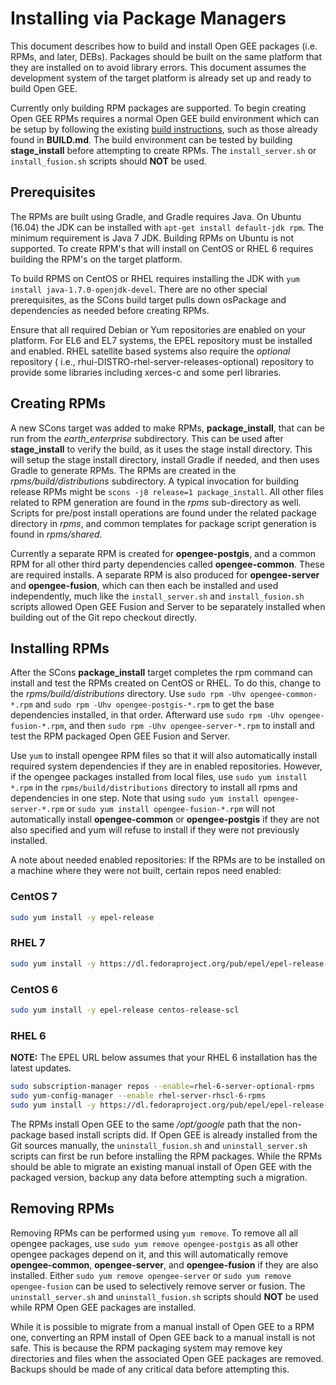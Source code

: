 # Installing via Package Managers

This document describes how to build and install Open GEE packages (i.e. RPMs,
and later, DEBs).  Packages should be built on the same platform that they are
installed on to avoid library errors.  This document assumes the development
system of the target platform is already set up and ready to build Open GEE.

Currently only building RPM packages are supported.  To begin creating Open GEE
RPMs requires a normal Open GEE build environment which can be setup by
following the existing
[build instructions](https://github.com/google/earthenterprise/wiki/Build-Instructions),
such as those already found in **BUILD.md**.  The build environment can be
tested by building **stage_install** before attempting to create RPMs.  The
```install_server.sh``` or ```install_fusion.sh``` scripts should **NOT** be
used.

## Prerequisites

The RPMs are built using Gradle, and Gradle requires Java.  On Ubuntu (16.04)
the JDK can be installed with ```apt-get install default-jdk rpm```.  The
minimum requirement is Java 7 JDK.  Building RPMs on Ubuntu is not supported.
To create RPM's that will install on CentOS or RHEL 6 requires building the
RPM's on the target platform.

To build RPMS on CentOS or RHEL requires installing the JDK with ```yum install
java-1.7.0-openjdk-devel```.  There are no other special prerequisites, as the
SCons build target pulls down osPackage and dependencies as needed before
creating RPMs.

Ensure that all required Debian or Yum repositories are enabled on your 
platform.  For EL6 and EL7 systems, the EPEL repository must be installed 
and enabled. 
RHEL satellite based systems also require the *optional* repository ( i.e., rhui-DISTRO-rhel-server-releases-optional) repository to provide some libraries 
including xerces-c and some perl libraries.

## Creating RPMs

A new SCons target was added to make RPMs, **package_install**, that can be run
from the *earth_enterprise* subdirectory.  This can be used after
**stage_install** to verify the build, as it uses the stage install directory.
This will setup the stage install directory, install Gradle if needed, and
then uses Gradle to generate RPMs.  The RPMs are created in the
*rpms/build/distributions* subdirectory.  A typical invocation for building
release RPMs might be ```scons -j8 release=1 package_install```.  All other
files related to RPM generation are found in the *rpms* sub-directory as
well. Scripts for pre/post install operations are found under the related
package directory in *rpms*, and common templates for package script generation
is found in *rpms/shared*.

Currently a separate RPM is created for **opengee-postgis**, and a common RPM
for all other third party dependencies called **opengee-common**.  These are
required installs.  A separate RPM is also produced for **opengee-server** and
**opengee-fusion**, which can then each be installed and used independently,
much like the ```install_server.sh``` and ```install_fusion.sh``` scripts
allowed Open GEE Fusion and Server to be separately installed when building out
of the Git repo checkout directly.

## Installing RPMs

After the SCons **package_install** target completes the rpm command can
install and test the RPMs created on CentOS or RHEL.  To do this, change to the
*rpms/build/distributions* directory.  Use ```sudo rpm -Uhv
opengee-common-*.rpm``` and ```sudo rpm -Uhv opengee-postgis-*.rpm``` to get
the base dependencies installed, in that order.  Afterward use ```sudo rpm -Uhv
opengee-fusion-*.rpm```, and then ```sudo rpm -Uhv opengee-server-*.rpm``` to
install and test the RPM packaged Open GEE Fusion and Server.

Use `yum` to install opengee RPM files so that it will also automatically
install required system dependencies if they are in enabled repositories.  However, 
if the opengee packages installed from local files, use ```sudo yum install *.rpm``` 
in the `rpms/build/distributions` directory to install all rpms and dependencies
in one step.  Note that using ```sudo yum install opengee-server-*.rpm``` or
```sudo yum install opengee-fusion-*.rpm``` will not automatically install
**opengee-common** or **opengee-postgis** if they are not also specified and yum 
will refuse to install if they were not previously installed.

A note about needed enabled repositories: If the RPMs are to be installed on a
machine where they were not built, certain repos need enabled:

### CentOS 7

```bash
sudo yum install -y epel-release
```

### RHEL 7

```bash
sudo yum install -y https://dl.fedoraproject.org/pub/epel/epel-release-latest-7.noarch.rpm
```

### CentOS 6

```bash
sudo yum install -y epel-release centos-release-scl
```

### RHEL 6

__NOTE:__ The EPEL URL below assumes that your RHEL 6 installation has
the latest updates.

```bash
sudo subscription-manager repos --enable=rhel-6-server-optional-rpms
sudo yum-config-manager --enable rhel-server-rhscl-6-rpms
sudo yum install -y https://dl.fedoraproject.org/pub/epel/epel-release-latest-6.noarch.rpm
```

The RPMs install Open GEE to the same */opt/google* path that the non-package
based install scripts did.  If Open GEE is already installed from the Git
sources manually, the ```uninstall_fusion.sh``` and ```uninstall_server.sh```
scripts can first be run before installing the RPM packages. While the RPMs
should be able to migrate an existing manual install of Open GEE with the
packaged version, backup any data before attempting such a migration.

## Removing RPMs
Removing RPMs can be performed using ```yum remove```.  To remove all all
opengee packages, use ```sudo yum remove opengee-postgis``` as all other
opengee packages depend on it, and this will automatically remove
**opengee-common**, **opengee-server**, and **opengee-fusion** if they are also
installed. Either ```sudo yum remove opengee-server``` or ```sudo yum remove
opengee-fusion``` can be used to selectively remove server or fusion.  The
```uninstall_server.sh``` and ```uninstall_fusion.sh``` scripts should **NOT**
be used while RPM Open GEE packages are installed.

While it is possible to migrate from a manual install of Open GEE to a RPM one,
converting an RPM install of Open GEE back to a manual install is not safe.
This is because the RPM packaging system may remove key directories and files
when the associated Open GEE packages are removed.  Backups should be made
of any critical data before attempting this.
